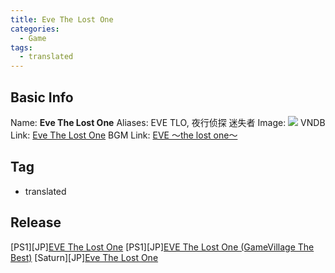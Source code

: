 ```yaml
---
title: Eve The Lost One
categories:
  - Game
tags:
  - translated
---
```

## Basic Info

Name: **Eve The Lost One**
Aliases: EVE TLO, 夜行侦探 迷失者
Image: ![](https://s2.vndb.org/cv/19/22619.jpg)
VNDB Link: [Eve The Lost One](https://vndb.org/v2708)
BGM Link: [EVE ～the lost one～](https://bangumi.tv/subject/107536)

## Tag

 - translated

## Release

\[PS1\]\[JP\][EVE The Lost One](../../r/r12958/)
\[PS1\]\[JP\][EVE The Lost One (GameVillage The Best)](../../r/r5323/)
\[Saturn\]\[JP\][Eve The Lost One](../../r/r5321/)